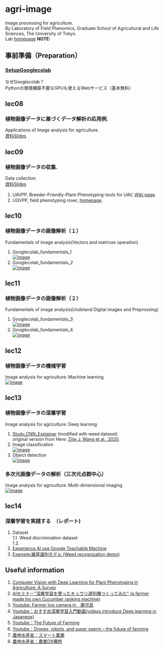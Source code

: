 # agri-image
Image processing for agriculture.  
By Laboratory of Field Phenomics, Graduate School of Agricultural and Life Sciences, The University of Tokyo.  
Lab [homepage](https://lab.fieldphenomics.com/)
**NOTE:**  


## 事前準備（Preparation）
### [SetupGooglecolab](https://drive.google.com/file/d/1gkNQDE2NYd5b9xj5fNDu5e9pCtc4lIaN/view?usp=sharing)  
なぜGooglecolab？  
Pythonの環境構築不要なGPUも使えるWebサービス（基本無料）
  
## lec08
### 植物画像データに基づくデータ解析の応用例.  
Applications of Image analysis for agriculture.  
[資料Slides]()

## lec09
### 植物画像データの収集.  
Data collection  
[資料Slides]()
1. UAVPP, Breeder-Friendly-Plant-Phenotyping-tools for UAV, [Wiki page](https://github.com/oceam/UAVPP/wiki/).　　
2. UGVPP, field phenotyping rover, [homepage](https://github.com/UTokyo-FieldPhenomics-Lab/UGVPP).

## lec10
### 植物画像データの画像解析（１）  
Fundamentals of image analysis(Vectors and matrices operation)  
1. Googlecolab_fundamentals_1  
[![image](https://colab.research.google.com/assets/colab-badge.svg)](https://colab.research.google.com/github/oceam/agri-image/blob/main/codes/Googlecolab_fundamentals_1_jp.ipynb) <br>
2. Googlecolab_fundamentals_2  
[![image](https://colab.research.google.com/assets/colab-badge.svg)](https://colab.research.google.com/github/oceam/agri-image/blob/main/codes/Googlecolab_fundamentals_2_jp.ipynb) <br>

## lec11
### 植物画像データの画像解析（２）  
Fundamentals of image analysis(Undstand Digital images and Preprossing)
1. Googlecolab_fundamentals_3  
[![image](https://colab.research.google.com/assets/colab-badge.svg)](https://colab.research.google.com/github/oceam/agri-image/blob/main/codes/Googlecolab_fundamentals_3_jp.ipynb) <br>
2. Googlecolab_fundamentals_4  
[![image](https://colab.research.google.com/assets/colab-badge.svg)](https://colab.research.google.com/github/oceam/agri-image/blob/main/codes/Googlecolab_fundamentals_4_jp.ipynb) <br>  

## lec12
### 植物画像データの機械学習  
Image analysis for agriculture: Machine learning  
[![image](https://colab.research.google.com/assets/colab-badge.svg)](https://colab.research.google.com/github/oceam/agri-image/blob/main/codes/Calculate_cc.ipynb) <br>  
## lec13
### 植物画像データの深層学習  
Image analysis for agriculture: Deep learning
1. [Study_CNN_Explainer](https://utokyo-fieldphenomics-lab.github.io/Study_CNN_Explainer/) (modified with weed dataset)  
original version from Here: [Zijie J. Wang et al., 2020](https://github.com/poloclub/cnn-explainer).
2. Image classification  
[![image](https://colab.research.google.com/assets/colab-badge.svg)](https://colab.research.google.com/github/oceam/agri-image/blob/main/codes/xxx) <br>  
3. Object detection  
[![image](https://colab.research.google.com/assets/colab-badge.svg)](https://colab.research.google.com/github/oceam/agri-image/blob/main/codes/xxx) <br>  
  

### 多次元画像データの解析（三次元点群中心）  
Image analysis for agriculture: Multi-dimensional imaging  
[![image](https://colab.research.google.com/assets/colab-badge.svg)](https://colab.research.google.com/github/oceam/agri-image/blob/main/codes/PointCloudProcess.ipynb) <br>

## lec14
### 深層学習を実践する　（レポート)  
1. Dataset  
1.1. Weed discrimination dataset  
1.2. 
3. [Experience AI use Google Teachable Machine](https://teachablemachine.withgoogle.com/)  
4. [Example:雑草識別モデル (Weed recognization demo)](https://teachablemachine.withgoogle.com/models/1u_hCfzqq/)

## Useful information  
1. [Computer Vision with Deep Learning for Plant Phenotyping in Agriculture: A Survey](https://arxiv.org/pdf/2006.11391.pdf)  
1. [AIセミナー"深層学習を使ったキュウリ選別機つくってみた" (a farmer made his own Cucumber ranking machine)](https://youtu.be/3E3jYjZ9h78)
1. [Youtube: Farmer live camera in　鹿児島](https://www.youtube.com/channel/UCpslgQ4Maq47zDUoHiFWwMQ)
1. [Youtube：おすすめ深層学習入門動画(videos introduce Deep learning in Japanese)](https://www.youtube.com/c/NeuralNetworkConsole)
1. [Youtube：The Future of Farming](https://youtu.be/Qmla9NLFBvU)
1. [Youtube：Drones, robots, and super sperm – the future of farming](https://youtu.be/qwNVNE83Udo)  
1. [農林水産省：スマート農業](https://www.maff.go.jp/j/kanbo/smart/)
1. [農林水産省：農業DX構想](https://www.maff.go.jp/j/press/kanbo/joho/210325.html)

